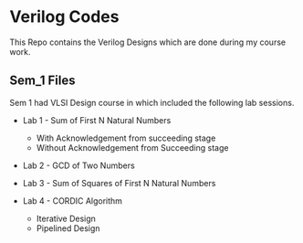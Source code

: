 # Verilog Codes
This Repo contains the Verilog Designs which are done during my course work. 
## Sem_1 Files
Sem 1 had VLSI Design course in which included the following lab sessions. 

* Lab 1 - Sum of First N Natural Numbers
  * With Acknowledgement from succeeding stage
  * Without Acknowledgement from Succeeding stage

* Lab 2 - GCD of Two Numbers
* Lab 3 - Sum of Squares of First N Natural Numbers
* Lab 4 - CORDIC Algorithm
  * Iterative Design
  * Pipelined Design

